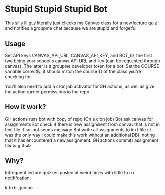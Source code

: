# Stupid Stupid Stupid Bot
This silly lil guy literally just checks my Canvas class for a new lecture quiz and notifies a groupme chat because we are stupid and forgetful

## Usage
Set API keys CANVAS_API_URL, CANVAS_API_KEY, and BOT_ID, the first two being your school's canvas API URL and key (can be requested through canvas). The latter is a groupme developer token for a bot.
Set the COURSE variable correctly, it should match the course ID of the class you're checking for.

You'll also need to add a cron job activator for GH actions, as well as give the action runner permissions to the repo.

## How it work?
GH actions runs bot with copy of repo (On a cron job)
Bot ask canvas for assignments
Bot check if there is new assignment from canvas that is not in text file
If so, bot sends message
Bot write all assignments to text file (it was the only way I could make this work without an additional DB), noting that it has encountered a new assignment.
GH actions commits assignment file to github

## Why?
Infrequent lecture quizzes posted at weird times with little to no notififcation.

kthxbi, jumne
